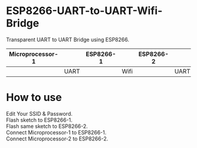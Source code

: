 # ESP8266-UART-to-UART-Wifi-Bridge

Transparent UART to UART Bridge using ESP8266.   

|Microprocessor-1||ESP8266-1||ESP8266-2||Microprocessor-2|
|:-:|:-:|:-:|:-:|:-:|:-:|:-:|
||UART||Wifi||UART||

# How to use   
Edit Your SSID & Password.   
Flash sketch to ESP8266-1.   
Flash same sketch to ESP8266-2.   
Connect Microprocessor-1 to ESP8266-1.   
Connect Microprocessor-2 to ESP8266-2.   


